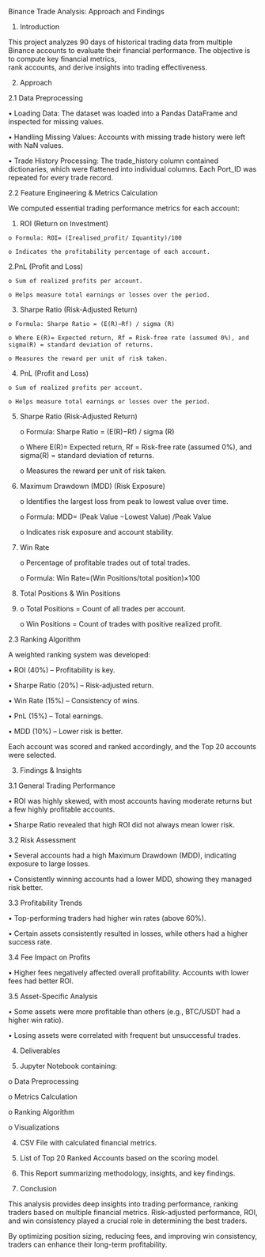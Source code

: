 Binance Trade Analysis: Approach and Findings
1. Introduction

  This project analyzes 90 days of historical trading data from multiple Binance accounts to evaluate their financial performance. The objective is to compute key financial metrics,     
   rank accounts, and derive insights into trading effectiveness.

2. Approach
   
  2.1  Data Preprocessing

  • Loading Data: The dataset was loaded into a Pandas DataFrame and inspected for missing values.

  • Handling Missing Values: Accounts with missing trade history were left with NaN values.

  • Trade History Processing: The trade_history column contained dictionaries, which were flattened into individual columns. Each Port_ID was repeated for every trade record.


2.2 Feature Engineering & Metrics Calculation

We computed essential trading performance metrics for each account:

  1. ROI (Return on Investment)
 
    o Formula: ROI= (Σrealised_profit/ Σquantity)/100

    o Indicates the profitability percentage of each account.

  2.PnL (Profit and Loss)

    o Sum of realized profits per account.

    o Helps measure total earnings or losses over the period.

  3. Sharpe Ratio (Risk-Adjusted Return)

    o Formula: Sharpe Ratio = (E(R)−Rf) / sigma (R)

    o Where E(R)= Expected return, Rf = Risk-free rate (assumed 0%), and sigma(R) = standard deviation of returns.

    o Measures the reward per unit of risk taken.

  4. PnL (Profit and Loss)
   
    o Sum of realized profits per account.
   
    o Helps measure total earnings or losses over the period.


5. Sharpe Ratio (Risk-Adjusted Return)

   o Formula: Sharpe Ratio = (E(R)−Rf) / sigma (R)

    o Where E(R)= Expected return, Rf = Risk-free rate (assumed 0%), and sigma(R) = standard deviation of returns.

    o Measures the reward per unit of risk taken.


7. Maximum Drawdown (MDD) (Risk Exposure)

    o Identifies the largest loss from peak to lowest value over time.
   
    o Formula: MDD= (Peak Value −Lowest Value) /Peak Value
   
    o Indicates risk exposure and account stability.



8. Win Rate
   
    o Percentage of profitable trades out of total trades.
   
    o Formula: Win Rate=(Win Positions/total position)×100


10. Total Positions & Win Positions
11. 
    o Total Positions = Count of all trades per account.
   
    o Win Positions = Count of trades with positive realized profit.

2.3 Ranking Algorithm


A weighted ranking system was developed:

• ROI (40%) – Profitability is key.

• Sharpe Ratio (20%) – Risk-adjusted return.

• Win Rate (15%) – Consistency of wins.

• PnL (15%) – Total earnings.

• MDD (10%) – Lower risk is better.

Each account was scored and ranked accordingly, and the Top 20 accounts were selected.


3. Findings & Insights

3.1 General Trading Performance

• ROI was highly skewed, with most accounts having moderate returns but a few highly profitable accounts.

• Sharpe Ratio revealed that high ROI did not always mean lower risk.


3.2 Risk Assessment

• Several accounts had a high Maximum Drawdown (MDD), indicating exposure to large losses.

• Consistently winning accounts had a lower MDD, showing they managed risk better.


3.3 Profitability Trends

• Top-performing traders had higher win rates (above 60%).

• Certain assets consistently resulted in losses, while others had a higher success rate.



3.4 Fee Impact on Profits

• Higher fees negatively affected overall profitability. Accounts with lower fees had better ROI.



3.5 Asset-Specific Analysis

• Some assets were more profitable than others (e.g., BTC/USDT had a higher win ratio).

• Losing assets were correlated with frequent but unsuccessful trades.


4. Deliverables

1. Jupyter Notebook containing:

o Data Preprocessing

o Metrics Calculation

o Ranking Algorithm

o Visualizations


4. CSV File with calculated financial metrics.

5. List of Top 20 Ranked Accounts based on the scoring model.

6. This Report summarizing methodology, insights, and key findings.

7. Conclusion
 
This analysis provides deep insights into trading performance, ranking traders based on multiple financial metrics. Risk-adjusted performance, ROI, and win consistency played a crucial role in determining the best traders.

By optimizing position sizing, reducing fees, and improving win consistency, traders can enhance their long-term profitability.
